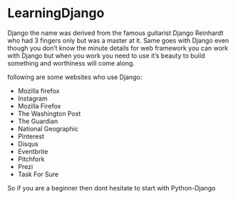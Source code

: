 # LearningDjango

Django the name was derived from the famous guitarist Django Reinhardt who had 3 fingers only but was a master at it. Same goes with Django even though you don’t know the minute details for web framework you can work with Django but when you work you need to use it’s beauty to build something and worthiness will come along.

following are some websites who use Django:
  * Mozilla firefox
  * Instagram
  * Mozilla Firefox
  * The Washington Post
  * The Guardian
  * National Geographic
  * Pinterest
  * Disqus
  * Eventbrite
  * Pitchfork
  * Prezi
  * Task For Sure
  
  So if you are a beginner then dont hesitate to start with Python-Django
